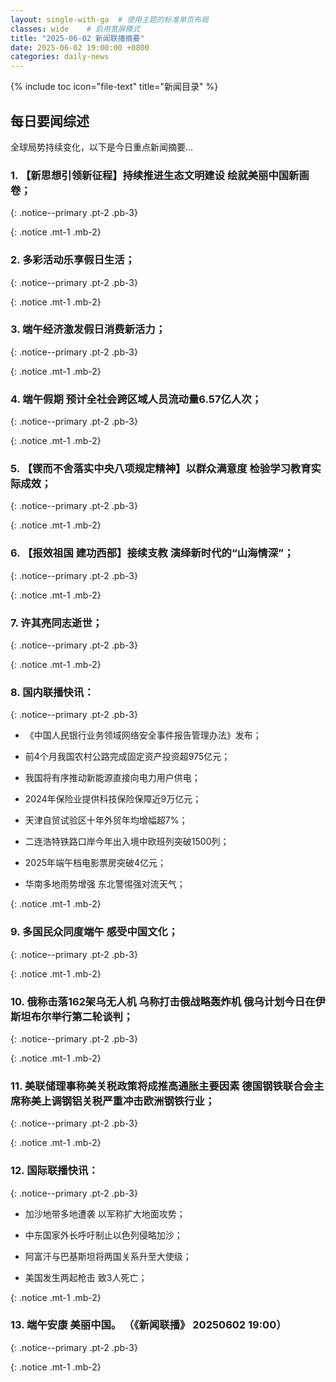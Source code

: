 ```yaml
---
layout: single-with-ga  # 使用主题的标准单页布局
classes: wide    # 启用宽屏模式
title: "2025-06-02 新闻联播摘要"
date: 2025-06-02 19:00:00 +0800
categories: daily-news
---
```


{% include toc icon="file-text" title="新闻目录" %}
   
## 每日要闻综述

全球局势持续变化，以下是今日重点新闻摘要...

### 1. 【新思想引领新征程】持续推进生态文明建设 绘就美丽中国新画卷； 

{: .notice--primary .pt-2 .pb-3}

{: .notice .mt-1 .mb-2}

### 2. 多彩活动乐享假日生活； 

{: .notice--primary .pt-2 .pb-3}

{: .notice .mt-1 .mb-2}

### 3. 端午经济激发假日消费新活力； 

{: .notice--primary .pt-2 .pb-3}

{: .notice .mt-1 .mb-2}

### 4. 端午假期 预计全社会跨区域人员流动量6.57亿人次； 

{: .notice--primary .pt-2 .pb-3}

{: .notice .mt-1 .mb-2}

### 5. 【锲而不舍落实中央八项规定精神】以群众满意度 检验学习教育实际成效； 

{: .notice--primary .pt-2 .pb-3}

{: .notice .mt-1 .mb-2}

### 6. 【报效祖国 建功西部】接续支教 演绎新时代的“山海情深”； 

{: .notice--primary .pt-2 .pb-3}

{: .notice .mt-1 .mb-2}

### 7. 许其亮同志逝世； 

{: .notice--primary .pt-2 .pb-3}

{: .notice .mt-1 .mb-2}

### 8. 国内联播快讯： 

{: .notice--primary .pt-2 .pb-3}

- 《中国人民银行业务领域网络安全事件报告管理办法》发布；

- 前4个月我国农村公路完成固定资产投资超975亿元；

- 我国将有序推动新能源直接向电力用户供电；

- 2024年保险业提供科技保险保障近9万亿元；

- 天津自贸试验区十年外贸年均增幅超7%；

- 二连浩特铁路口岸今年出入境中欧班列突破1500列；

- 2025年端午档电影票房突破4亿元；

- 华南多地雨势增强 东北警惕强对流天气；

{: .notice .mt-1 .mb-2}

### 9. 多国民众同度端午 感受中国文化； 

{: .notice--primary .pt-2 .pb-3}

{: .notice .mt-1 .mb-2}

### 10. 俄称击落162架乌无人机 乌称打击俄战略轰炸机 俄乌计划今日在伊斯坦布尔举行第二轮谈判； 

{: .notice--primary .pt-2 .pb-3}

{: .notice .mt-1 .mb-2}

### 11. 美联储理事称美关税政策将成推高通胀主要因素 德国钢铁联合会主席称美上调钢铝关税严重冲击欧洲钢铁行业； 

{: .notice--primary .pt-2 .pb-3}

{: .notice .mt-1 .mb-2}

### 12. 国际联播快讯： 

{: .notice--primary .pt-2 .pb-3}

- 加沙地带多地遭袭 以军称扩大地面攻势；

- 中东国家外长呼吁制止以色列侵略加沙；

- 阿富汗与巴基斯坦将两国关系升至大使级；

- 美国发生两起枪击 致3人死亡；

{: .notice .mt-1 .mb-2}

### 13. 端午安康 美丽中国。 （《新闻联播》 20250602 19:00） 

{: .notice--primary .pt-2 .pb-3}

{: .notice .mt-1 .mb-2}